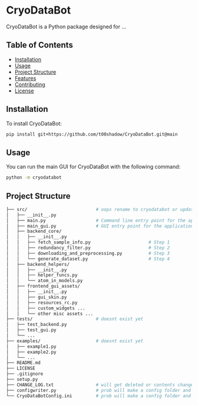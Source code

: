 # CryoDataBot

CryoDataBot is a Python package designed for ...

## Table of Contents

- [Installation](#installation)
- [Usage](#usage)
- [Project Structure](#project-structure)
- [Features](#features)
- [Contributing](#contributing)
- [License](#license)

## Installation

To install CryoDataBot:
```bash
pip install git+https://github.com/t00shadow/CryoDataBot.git@main
```


## Usage
You can run the main GUI for CryoDataBot with the following command:

```bash
python -m cryodatabot
```

## Project Structure

```bash
├── src/                          # oops rename to cryodatabot or update the Usage section
│   ├── __init__.py
│   ├── main.py                   # Command line entry point for the application 
│   ├── main_gui.py               # GUI entry point for the application 
│   ├── backend_core/
│   │   ├── __init__.py
│   │   ├── fetch_sample_info.py                      # Step 1
│   │   ├── redundancy_filter.py                      # Step 2
│   │   ├── downloading_and_preprocessing.py          # Step 3
│   │   └── generate_dataset.py                       # Step 4
│   ├── backend_helpers/
│   │   ├── __init__.py
│   │   ├── helper_funcs.py
│   │   └── atom_in_models.py
│   ├── frontend_gui_assets/
│   │   ├── __init__.py
│   │   ├── gui_skin.py
│   │   ├── resources_rc.py
│   │   ├── custom_widgets ...
│   │   └── other misc assets ...
├── tests/                        # doesnt exist yet
│   ├── test_backend.py
│   ├── test_gui.py
│   └── ...
├── examples/                     # doesnt exist yet
│   ├── example1.py
│   ├── example2.py
│   └── ...
├── README.md
├── LICENSE
├── .gitignore
├── setup.py
├── CHANGE_LOG.txt                # will get deleted or contents changed to match name
├── configwriter.py               # prob will make a config folder and move it there
└── CryoDataBotConfig.ini         # prob will make a config folder and move it there
```
